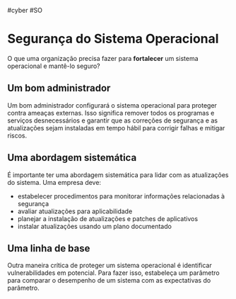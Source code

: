 #cyber #SO 
# Segurança do Sistema Operacional

O que uma organização precisa fazer para **fortalecer** um sistema operacional e mantê-lo seguro?

## Um bom administrador

Um bom administrador configurará o sistema operacional para proteger contra ameaças externas. Isso significa remover todos os programas e serviços desnecessários e garantir que as correções de segurança e as atualizações sejam instaladas em tempo hábil para corrigir falhas e mitigar riscos.

## Uma abordagem sistemática

É importante ter uma abordagem sistemática para lidar com as atualizações do sistema. Uma empresa deve:

- estabelecer procedimentos para monitorar informações relacionadas à segurança
- avaliar atualizações para aplicabilidade
- planejar a instalação de atualizações e patches de aplicativos
- instalar atualizações usando um plano documentado

## Uma linha de base

Outra maneira crítica de proteger um sistema operacional é identificar vulnerabilidades em potencial. Para fazer isso, estabeleça um parâmetro para comparar o desempenho de um sistema com as expectativas do parâmetro.


















